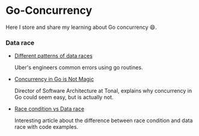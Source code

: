 # Go-Concurrency
Here I store and share my learning about Go concurrency :smile:.

### Data race

- [Different patterns of data races](https://eng.uber.com/data-race-patterns-in-go/)
    
  Uber's engineers common errors using go routines.

- [Concurrency in Go is Not Magic](https://medium.com/@scott_white/concurrency-in-go-is-not-magic-37bb16af4b1a)

  Director of Software Architecture at Tonal, explains why concurrency in Go could seem easy, but is actually not.

- [Race condition vs Data race](https://www.avanderlee.com/swift/race-condition-vs-data-race/)

  Interesting article about the difference between race condition and data race with code examples.